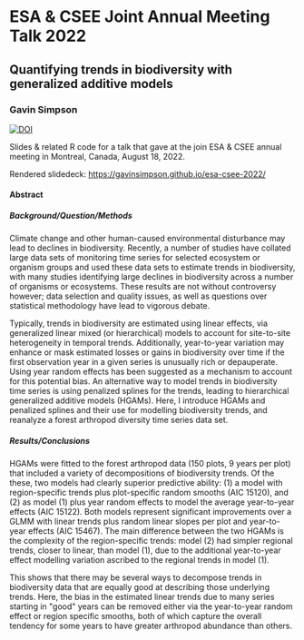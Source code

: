# ESA & CSEE Joint Annual Meeting Talk 2022

## Quantifying trends in biodiversity with generalized additive models

### Gavin Simpson

[![DOI](https://zenodo.org/badge/DOI/10.5281/zenodo.7003949.svg)](https://doi.org/10.5281/zenodo.7003949)

Slides & related R code for a talk that gave at the join ESA & CSEE annual
meeting in Montreal, Canada, August 18, 2022.

Rendered slidedeck: https://gavinsimpson.github.io/esa-csee-2022/

#### Abstract

##### Background/Question/Methods

Climate change and other human-caused environmental disturbance may lead to
declines in biodiversity. Recently, a number of studies have collated large data
sets of monitoring time series for selected ecosystem or organism groups and
used these data sets to estimate trends in biodiversity, with many studies
identifying large declines in biodiversity across a number of organisms or
ecosystems. These results are not without controversy however; data selection
and quality issues, as well as questions over statistical methodology have lead
to vigorous debate.

Typically, trends in biodiversity are estimated using linear effects, via
generalized linear mixed (or hierarchical) models to account for site-to-site
heterogeneity in temporal trends. Additionally, year-to-year variation may
enhance or mask estimated losses or gains in biodiversity over time if the first
observation year in a given series is unusually rich or depauperate. Using year
random effects has been suggested as a mechanism to account for this potential
bias. An alternative way to model trends in biodiversity time series is using
penalized splines for the trends, leading to hierarchical generalized additive
models (HGAMs). Here, I introduce HGAMs and penalized splines and their use for
modelling biodiversity trends, and reanalyze a forest arthropod diversity time
series data set.

##### Results/Conclusions

HGAMs were fitted to the forest arthropod data (150 plots, 9 years per plot)
that included a variety of decompositions of biodiversity trends. Of the these,
two models had clearly superior predictive ability: (1) a model with
region-specific trends plus plot-specific random smooths (AIC 15120), and (2)
as model (1) plus year random effects to model the average year-to-year effects
(AIC 15122). Both models represent significant improvements over a GLMM with
linear trends plus random linear slopes per plot and year-to-year effects (AIC
15467). The main difference between the two HGAMs is the complexity of the
region-specific trends: model (2) had simpler regional trends, closer to linear,
than model (1), due to the additional year-to-year effect modelling variation
ascribed to the regional trends in model (1).

This shows that there may be several ways to decompose trends in biodiversity
data that are equally good at describing those underlying trends. Here, the bias
in the estimated linear trends due to many series starting in "good" years can
be removed either via the year-to-year random effect or region specific smooths,
both of which capture the overall tendency for some years to have greater
arthropod abundance than others.
